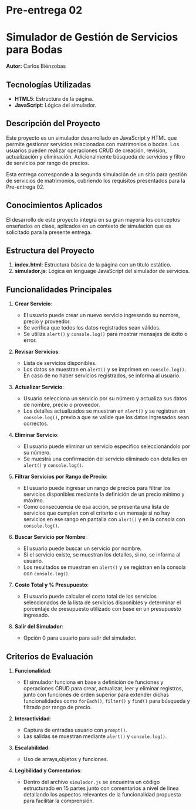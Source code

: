 # Pre-entrega 02

# Simulador de Gestión de Servicios para Bodas

**Autor:** Carlos Biénzobas

## Tecnologías Utilizadas
- **HTML5**: Estructura de la página.
- **JavaScript**: Lógica del simulador.

## Descripción del Proyecto
Este proyecto es un simulador desarrollado en JavaScript y HTML que permite gestionar servicios relacionados con matrimonios o bodas. Los usuarios pueden realizar operaciones CRUD de creación, revisión, actualización y eliminación. Adicionalmente búsqueda de servicios y filtro de servicios por rango de precios.

Esta entrega corresponde a la segunda simulación de un sitio para gestión de servicios de matrimonios, cubriendo los requisitos presentados para la Pre-entrega 02.

## Conocimientos Aplicados
El desarrollo de este proyecto integra en su gran mayoria los conceptos enseñados en clase, aplicados en un contexto de simulación que es solicitado para la presente entrega.

## Estructura del Proyecto
1. **index.html**: Estructura básica de la página con un título estático.
2. **simulador.js**: Lógica en lenguage JavaScript del simulador de servicios.

## Funcionalidades Principales
1. **Crear Servicio**:
   - El usuario puede crear un nuevo servicio ingresando su nombre, precio y proveedor.
   - Se verifica que todos los datos registrados sean válidos.
   - Se utiliza `alert()` y `console.log()` para mostrar mensajes de éxito o error.

2. **Revisar Servicios**:
   - Lista de servicios disponibles.
   - Los datos se muestran en `alert()` y se imprimen en `console.log()`. En caso de no haber servicios registrados, se informa al usuario.

3. **Actualizar Servicio**:
   - Usuario selecciona un servicio por su número y actualiza sus datos de nombre, precio o proveedor.
   - Los detalles actualizados se muestran en `alert()` y se registran en `console.log()`, previo a que se valide que los datos ingresados sean correctos.

4. **Eliminar Servicio**:
   - El usuario puede eliminar un servicio específico seleccionándolo por su número.
   - Se muestra una confirmación del servicio eliminado con detalles en `alert()` y `console.log()`.

5. **Filtrar Servicios por Rango de Precio**:
   - El usuario puede ingresar un rango de precios para filtrar los servicios disponibles mediante la definición de un precio mínimo y máximo.
   - Como consecuencia de esa acción, se presenta una lista de servicios que cumplen con el criterio o un mensaje si no hay servicios en ese rango en pantalla con `alert()` y en la consola con `console.log()`.

6. **Buscar Servicio por Nombre**:
   - El usuario puede buscar un servicio por nombre.
   - Si el servicio existe, se muestran los detalles, si no, se informa al usuario.
   - Los resultados se muestran en `alert()` y se registran en la consola con `console.log()`.

7. **Costo Total y % Presupuesto**:
   - El usuario puede calcular el costo total de los servicios seleccionados de la lista de servicios disponibles y determinar el porcentaje de presupuesto utilizado con base en un presupuesto ingresado.

8. **Salir del Simulador**:
   - Opción 0 para usuario para salir del simulador.

## Criterios de Evaluación
1. **Funcionalidad**:
   - El simulador funciona en base a definición de funciones y operaciones CRUD para crear, actualizar, leer y eliminar registros, junto con funciones de orden superior para extender dichas funcionalidades como `forEach()`, `filter()` y `find()` para búsqueda y filtrado por rango de precio.

2. **Interactividad**:
   - Captura de entradas usuario con `prompt()`.
   - Las salidas se muestran mediante `alert()` y `console.log()`.

3. **Escalabilidad**:
   - Uso de arrays,objetos y funciones.

1. **Legibilidad y Comentarios**:
   - Dentro del archivo `simulador.js` se encuentra un código estructurado en 15 partes junto con comentarios a nivel de linea detallando los aspectos relevantes de la funcionalidad propuesta para facilitar la comprensión.
